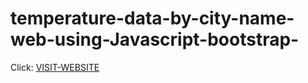 ﻿# temperature-data-by-city-name-web-using-Javascript-bootstrap-
 
Click: [VISIT-WEBSITE](https://aquamarine-semifreddo-a5074c.netlify.app/)
